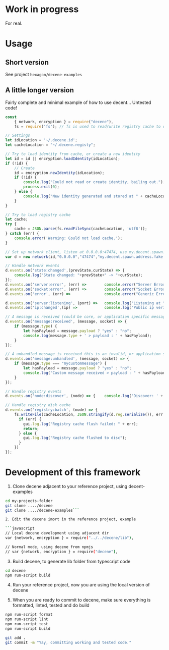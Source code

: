 # Work in progress

For real.

# Usage

## Short version

See project ```hexagon/decene-examples```

## A little longer version

Fairly complete and minimal example of how to use decent... Untested code!

```javascript
const 
    { network, encryption } = require("decene"),
    fs = require('fs'); // fs is used to read/write registry cache to disk

// Settings
let idLocation = '~/.decene.id';
let cacheLocation = "~/.decene.registy";

// Try to load identity from cache, or create a new identity
let id = id || encryption.loadIdentity(idLocation);
if (!id) {
    // Create
    id = encryption.newIdentity(idLocation);
    if (!id) {
        console.log("Could not read or create identity, bailing out.");
        process.exit(0);
    } else {
        console.log("New identity generated and stored at " + cacheLocation);
    }
} 

// Try to load registry cache
let cache;
try {
    cache = JSON.parse(fs.readFileSync(cacheLocation, 'utf8'));
} catch (err) {
    console.error('Warning: Could not load cache.');
}

// Set up network client, listen at 0.0.0.0:47474, use my.decent.spawn.address.fake:47474 as "spawn" in case no local cache is available
var d = new network(id,"0.0.0.0","47474","my.decent.spawn.address.fake:47474",cache);

// Handle network events
d.events.on('state:changed',(prevState,curState) => {
    console.log("State changed: "+prevState+" -> "+curState);
});
d.events.on('server:error', (err) =>        console.error("Server Error:"+err));
d.events.on('socket:error', (err) =>        console.error("Socket Error:"+err));
d.events.on('error', (err) =>               console.error("Generic Error:"+err));

d.events.on('server:listening', (port) =>   console.log("Listening at " + port));
d.events.on('ip:changed',(ip) =>            console.log("Public ip verified: "+ip));

// A message is received (could be core, or application specific message)
d.events.on('message:received', (message, socket) => {
    if (message.type) {
        let hasPayload = message.payload ? "yes" : "no";
        console.log(message.type + ' > payload : ' + hasPayload);
    }
});

// A unhandled message is received this is an invalid, or application specific message
d.events.on('message:unhandled', (message, socket) => {
    if (message.type === "mycustommessage") {
        let hasPayload = message.payload ? "yes" : "no";
        console.log("Custom message received > payload : " + hasPayload);
    }
});

// Handle registry events
d.events.on('node:discover', (node) => {    console.log('Discover: ' + node.uuid );  });

// Handle registry disk cache
d.events.on('registry:batch', (node) => {
    fs.writeFile(cacheLocation, JSON.stringify(d.reg.serialize()), err => {
      if (err) {
        gui.log.log("Registry cache flush failed: " + err);
        return;
      } else {
        gui.log.log("Registry cache flushed to disc");
      }
    })
});
```


# Development of this framework

1. Clone decene adjacent to your reference project, using decent-examples

```bash
cd my-projects-folder
git clone ..../decene
git clone ..../decene-examples```

2. Edit the decene imort in the reference project, example

```javascript
// Local decene development using adjacent dir
var {network, encryption } = require("../../decene/lib"),

// Normal mode, using decene from npmjs
// var {network, encryption } = require("decene"),
```

3. Build decene, to generate lib folder from typescript code

```bash
cd decene
npm run-script build
```

4. Run your reference project, now you are using the local version of decene

5. When you are ready to commit to decene, make sure everything is formatted, linted, tested and do build

```bash
npm run-script format
npm run-script lint
npm run-script test
npm run-script build

git add .
git commit -m "Yay, committing working and tested code."
```
